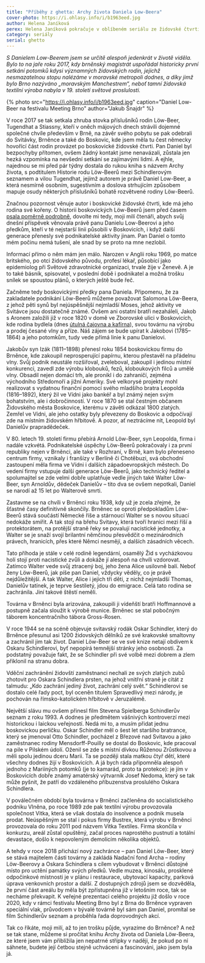 ```yaml
---
title: "Příběhy z ghetta: Archy života Daniela Low-Beera"
cover-photo: https://i.ohlasy.info/i/b1963eed.jpg
author: Helena Janíková
perex: Helena Janíková pokračuje v oblíbeném seriálu ze židovské čtvrti, tentokrát příběhem Daniela Low-Beera, jednoho z potomků slavného rodu Löw-Beerů, jehož kořeny sahají právě až do boskovického ghetta.
category: seriály
serial: ghetto
---
```


*S Danielem Low-Beerem jsem se určitě alespoň jedenkrát v životě viděla. Bylo to na jaře roku 2017, kdy brněnský magistrát uspořádal historicky první setkání potomků kdysi významných židovských rodin, jejichž nesmazatelnou stopu nalézáme v moravské metropoli dodnes, a díky jimž bylo Brno nazýváno „moravským Manchestrem“, neboť tamní židovská textilní výroba nabyla v 19. století světové proslulosti.*

{% photo src="https://i.ohlasy.info/i/b1963eed.jpg" caption="Daniel Low-Beer na festivalu Meeting Brno" author="Jakub Šnajdr" %}

V roce 2017 se tak setkala zhruba stovka příslušníků rodin Löw-Beer, Tugendhat a Stiassny, kteří v oněch májových dnech strávili dojemné společné chvíle především v Brně, na závěr svého pobytu se pak odebrali do Svitávky, Brněnce a také do Boskovic, kde jsem měla tu čest německy hovořící část rodin provázet po boskovické židovské čtvrti. Pan Daniel byl bezpochyby přítomen, ovšem žádný kontakt jsme nenavázali, zůstala jen hezká vzpomínka na nevšední setkání se zajímavými lidmi. A ejhle, najednou se mi před pár týdny dostala do rukou kniha s názvem Archy života, s podtitulem Historie rodu Löw-Beerů mezi Schindlerovým seznamem a vilou Tugendhat, jejímž autorem je právě Daniel Low-Beer, a která nesmírně osobním, sugestivním a doslova strhujícím způsobem mapuje osudy některých příslušníků bohatě rozvětvené rodiny Löw-Beerů.

Značnou pozornost věnuje autor i boskovické židovské čtvrti, kde má jeho rodina své kořeny. O historii boskovických Löw-Beerů jsem před časem [psala poměrně podrobně](https://ohlasy.info/clanky/2017/03/low-beerove.html), dovolte mi tedy, moji milí čtenáři, abych svůj dnešní příspěvek věnovala právě panu Danielu Low-Beerovi a jeho předkům, kteří v té nejstarší linii působili v Boskovicích, i když další generace přenesly své podnikatelské aktivity jinam. Pan Daniel o tomto mém počinu nemá tušení, ale snad by se proto na mne nezlobil.

Informací přímo o něm mám jen málo. Narozen v Anglii roku 1969, po matce britského, po otci židovského původu, profesí lékař, působící jako epidemiolog při Světové zdravotnické organizaci, trvale žije v Ženevě. A je to také básník, spisovatel, v poslední době i podnikatel a možná trošku snílek se spoustou plánů, o kterých ještě bude řeč.

Začněme tedy boskovickými předky pana Daniela. Připomenu, že za zakladatele podnikání Löw-Beerů můžeme považovat Salomona Löw-Beera, z jehož pěti synů byl nejúspěšnější nejmladší Moses, jehož aktivity ve Svitávce jsou dostatečně známé. Ovšem ani ostatní bratři nezaháleli, Jakob s Aronem založili již v roce 1820 v domě ve Zborovské ulici v Boskovicích, kde rodina bydlela (dnes [útulná čajovna a kafírna](https://ohlasy.info/clanky/2018/06/kafirna-cajovna.html)), svou továrnu na výrobu a prodej česané vlny a příze. Náš zájem se bude upírat k Jakobovi (1785–1864) a jeho potomkům, tudy vede přímá linie k panu Danielovi.

Jakobův syn Izák (1811–1898) přenesl roku 1854 boskovickou firmu do Brněnce, kde zakoupil neprosperující papírnu, kterou přestavěl na přádelnu vlny. Svůj podnik neustále rozšiřoval, zveleboval, zakoupil i jedinou místní konkurenci, zavedl zde výrobu klobouků, fezů, kloboukových filců a umělé vlny. Obsadil nejen domácí trh, ale pronikl i do zahraničí, zejména východního Středomoří a jižní Ameriky. Své velkorysé projekty mohl realizovat s vydatnou finanční pomocí svého mladšího bratra Leopolda (1816–1892), který žil ve Vídni jako bankéř a byl známý nejen svým bohatstvím, ale i dobročinností. V roce 1870 se stal čestným občanem Židovského města Boskovice, kterému v závěti odkázal 1800 zlatých. Zemřel ve Vídni, ale jeho ostatky byly převezeny do Boskovic a odpočívají zde na místním židovském hřbitově. A pozor, ať neztrácíme nit, Leopold byl Danielův prapradědeček.

V 80. letech 19. století firmu přebírá Arnold Löw-Beer, syn Leopolda, firma i nadále vzkvétá. Podnikatelské úspěchy Löw-Beerů pokračovaly i za první republiky nejen v Brněnci, ale také v Rozhraní, v Brně, kam bylo přeneseno centrum firmy, vznikaly i franšízy v Berlíně či Chotěbuzi, svá obchodní zastoupení měla firma ve Vídni i dalších západoevropských městech. Do vedení firmy vstupuje další generace Löw-Beerů, jako technický ředitel a spolumajitel se zde velmi dobře uplatňuje vedle jiných také Walter Löw-Beer, syn Arnoldův, dědeček Danielův – tito dva se ovšem nepotkali, Daniel se narodí až 15 let po Walterově smrti.

Zastavme se na chvíli v Brněnci roku 1938, kdy už je zcela zřejmé, že šťastné časy definitivně skončily. Brněnec se oproti předpokladům Löw-Beerů stává součástí Německé říše a stárnoucí Walter se s novou situací nedokáže smířit. A tak stojí na břehu Svitavy, která tvoří hranici mezi říší a protektorátem, na protější straně řeky se povalují nacistické jednotky, a Walter se je snaží svojí brilantní němčinou přesvědčit o mezinárodních právech, hranicích, přes které Němci nesmějí, a dalších zásadních věcech.

Tato příhoda je stále v celé rodině legendární, osamělý Žid s vycházkovou holí stojí proti nacistické zvůli a dokáže jí alespoň na chvíli vzdorovat. Zatímco Walter vede svůj ztracený boj, jeho žena Alice usilovně balí. Neboť ženy Löw-Beerů, jak píše pan Daniel, vždycky věděly, co je právě nejdůležitější. A tak Walter, Alice i jejich tři děti, z nichž nejmladší Thomas, Danielův tatínek, je teprve šestiletý, jdou do emigrace. Celá tato rodina se zachránila. Jiní takové štěstí neměli.

Továrna v Brněnci byla arizována, zakoupili ji vídeňští bratři Hoffmannové a postupně začala sloužit k výrobě munice. Brněnec se stal pobočným táborem koncentračního tábora Gross-Rosen.

V roce 1944 se na scéně objevuje svitavský rodák Oskar Schindler, který do Brněnce přesunul asi 1200 židovských dělníků ze své krakovské smaltovny a zachránil jim tak život. Daniel Löw-Beer se ve své knize netají obdivem k Oskaru Schindlerovi, byť nepopírá temnější stránky jeho osobnosti. Za podstatný považuje fakt, že se Schindler při své volbě mezi dobrem a zlem přiklonil na stranu dobra.

Vděční zachránění židovští zaměstnanci nechali ze svých zlatých zubů zhotovit pro Oskara Schindlera prsten, na jehož vnitřní straně je citát z talmudu: „Kdo zachrání jediný život, zachrání celý svět.“ Schindlerovi se dostalo celé řady poct, byl oceněn titulem Spravedlivý mezi národy, je pochován na římsko-katolickém hřbitově v Jeruzalémě.

Největší slávu mu ovšem přinesl film Stevena Spielberga Schindlerův seznam z roku 1993. A dodnes je předmětem vášnivých kontroverzí mezi historickou i laickou veřejností. Nedá mi to, a musím přidat jednu boskovickou perličku. Oskar Schindler měl o šest let staršího bratrance, který se jmenoval Otto Schindler, pocházel z Březové nad Svitavou a jako zaměstnanec rodiny Mensdorff-Pouilly se dostal do Boskovic, kde pracoval na pile v Pilském údolí. Oženil se zde s místní dívkou Růženou Zrůstkovou a měli spolu jedinou dceru Marii. Ta se později stala matkou čtyř dětí, které všechny dodnes žijí v Boskovicích. A já bych ráda připomněla alespoň jednoho z Mariiných potomků (je to kamarád, proto ta protekce): je jím v Boskovicích dobře známý amatérský výtvarník Josef Nedoma, který se tak může pyšnit, že patří do vzdáleného příbuzenstva proslulého Oskara Schindlera.

V poválečném období byla továrna v Brněnci začleněna do socialistického podniku Vlněna, po roce 1989 zde pak textilní výrobu provozovala společnost Vitka, která se však dostala do insolvence a podnik musela prodat. Neúspěšným se stal i pokus firmy Bustrex, která výrobu v Brněnci provozovala do roku 2011 pod názvem Vitka Textiles. Firma skončila v konkurzu, areál zůstal opuštěný, začal proces naprostého pustnutí a totální devastace, došlo k nepovoleným demolicím několika objektů.

A tehdy v roce 2018 přichází nový zachránce – pan Daniel Löw-Beer, který se stává majitelem části továrny a zakládá Nadační fond Archa – rodiny Löw-Beerovy a Oskara Schindlera s cílem vybudovat v Brněnci důstojné místo pro uctění památky svých předků. Vedle muzea, kinosálu, prosklené odpočinkové místnosti je v plánu i restaurace, ubytovací kapacity, parková úprava venkovních prostor a další. Z dostupných zdrojů jsem se dozvěděla, že první část areálu by měla být zpřístupněna již v letošním roce, tak se necháme překvapit. K veřejné prezentaci celého projektu již došlo v roce 2020, kdy v rámci festivalu Meeting Brno byl z Brna do Brněnce vypraven speciální vlak, průvodcem v bývalé továrně byl sám pan Daniel, promítal se film Schindlerův seznam a proběhla řada doprovodných akcí.

Tak co říkáte, moji milí, až to jen trošku půjde, vyrazíme do Brněnce? A než se tak stane, můžeme si pročítat knihu Archy života od Daniela Löw-Beera, ze které jsem vám přiblížila jen nepatrné střípky v naději, že pokud po ní sáhnete, budete její četbou stejně uchváceni a fascinováni, jako jsem byla já.

